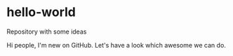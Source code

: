 # hello-world
Repository with some ideas

Hi people, I'm new on GitHub. Let's have a look which awesome we can do.
